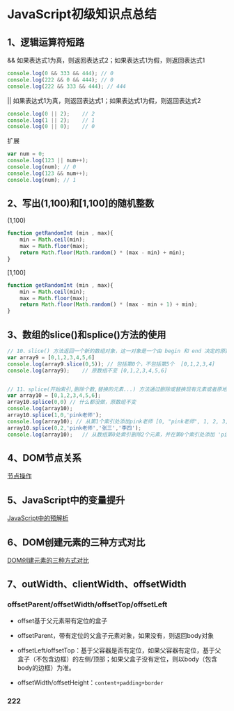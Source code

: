 # JavaScript初级知识点总结

## 1、逻辑运算符短路

&&  如果表达式1为真，则返回表达式2；如果表达式1为假，则返回表达式1
```javascript
console.log(0 && 333 && 444); // 0
console.log(222 && 0 && 444); // 0
console.log(222 && 333 && 444); // 444
```

||  如果表达式1为真，则返回表达式1；如果表达式1为假，则返回表达式2
```javascript
console.log(0 || 2);    // 2
console.log(1 || 2);    // 1
console.log(0 || 0);    // 0
```

扩展
```javascript
var num = 0;
console.log(123 || num++);
console.log(num); // 0
console.log(123 && num++);
console.log(num); // 1
```


## 2、写出(1,100)和[1,100]的随机整数

(1,100)

```javascript
function getRandomInt (min , max){
    min = Math.ceil(min);
    max = Math.floor(max);
    return Math.floor(Math.random() * (max - min) + min);
}
```

[1,100]
```javascript
function getRandomInt (min , max){
    min = Math.ceil(min);
    max = Math.floor(max);
    return Math.floor(Math.random() * (max - min + 1) + min);
}
```

## 3、数组的slice()和splice()方法的使用

```javascript
// 10、slice() 方法返回一个新的数组对象，这一对象是一个由 begin 和 end 决定的原数组的浅拷贝（包括 begin，不包括end）。原始数组不会被改变。
var array9 = [0,1,2,3,4,5,6]
console.log(array9.slice(0,5)); // 包括第0个，不包括第5个  [0,1,2,3,4]
console.log(array9);    // 原数组不变 [0,1,2,3,4,5,6]


// 11、splice(开始索引,删除个数,替换的元素...) 方法通过删除或替换现有元素或者原地添加新的元素来修改数组,并以数组形式返回被修改的内容。此方法会改变原数组。
var array10 = [0,1,2,3,4,5,6];
array10.splice(0,0) // 什么都没做，原数组不变
console.log(array10); 
array10.splice(1,0,'pink老师');
console.log(array10); // 从第1个索引处添加pink老师 [0, "pink老师", 1, 2, 3, 4, 5, 6]
array10.splice(0,2,'pink老师','张三','李四');
console.log(array10);   // 从数组第0处索引删除2个元素，并在第0个索引处添加 'pink老师','张三','李四'.所以结果为["pink老师", "张三", "李四", 1, 2, 3, 4, 5, 6]
```

## 4、DOM节点关系

[节点操作](./041DOM节点操作.html)

## 5、JavaScript中的变量提升

[JavaScript中的预解析](./025js预解析-变量提升.html)

## 6、DOM创建元素的三种方式对比

[DOM创建元素的三种方式对比](./046DOM创建元素的三种方式.html)

## 7、outWidth、clientWidth、offsetWidth

### offsetParent/offsetWidth/offsetTop/offsetLeft

- offset基于父元素带有定位的盒子

- offsetParent，带有定位的父盒子元素对象，如果没有，则返回body对象

- offsetLeft/offsetTop：基于父容器是否有定位，如果父容器有定位，基于父盒子（不包含边框）的左侧/顶部；如果父盒子没有定位，则以body（包含body的边框）为准。

- offsetWidth/offsetHeight：`content+padding+border`

### 222



